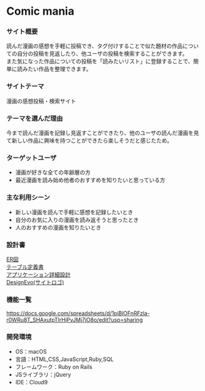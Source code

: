 # Comic mania

### サイト概要
読んだ漫画の感想を手軽に投稿でき、タグ付けすることで似た題材の作品についての自分の投稿を見返したり、他ユーザの投稿を検索することができます。  
また気になった作品についての投稿を「読みたいリスト」に登録することで、簡単に読みたい作品を整理できます。

### サイトテーマ
漫画の感想投稿・検索サイト

### テーマを選んだ理由
今まで読んだ漫画を記録し見返すことができたり、他のユーザの読んだ漫画を見て新しい作品に興味を持つことができたら楽しそうだと感じたため。

### ターゲットユーザ
- 漫画が好きな全ての年齢層の方
- 最近漫画を読み始め他者のおすすめを知りたいと思っている方

### 主な利用シーン
- 新しい漫画を読んで手軽に感想を記録したいとき
- 自分のお気に入りの漫画を読み返そうと思ったとき
- 人のおすすめの漫画を知りたいとき

### 設計書
[ER図](https://drive.google.com/file/d/10A_JtREKtVmDLf1ZMa8gWxNgnTUVHdCB/view?usp=sharing)  
[テーブル定義書](https://docs.google.com/spreadsheets/d/1p3w3LXCArEEwpBriCYAuWaNfwPsLo5Jqis3w-bO3TCY/edit?usp=sharing)  
[アプリケーション詳細設計](https://docs.google.com/spreadsheets/d/1lyJClTYDOohnEWhH7hti_erroUq0U5pzdvkaaNnFoos/edit?usp=sharing)  
[DesignEvo(サイトロゴ)](https://www.designevo.com/jp/)

### 機能一覧
https://docs.google.com/spreadsheets/d/1piBlOFnRFzla-r0WRu8T_SHAxutpTIrHjPvJMj7jO8o/edit?usp=sharing

### 開発環境
- OS：macOS
- 言語：HTML,CSS,JavaScript,Ruby,SQL
- フレームワーク：Ruby on Rails
- JSライブラリ：jQuery
- IDE：Cloud9
